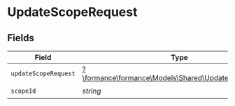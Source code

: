 # UpdateScopeRequest


## Fields

| Field                                                                                             | Type                                                                                              | Required                                                                                          | Description                                                                                       |
| ------------------------------------------------------------------------------------------------- | ------------------------------------------------------------------------------------------------- | ------------------------------------------------------------------------------------------------- | ------------------------------------------------------------------------------------------------- |
| `updateScopeRequest`                                                                              | [?\formance\formance\Models\Shared\UpdateScopeRequest](../../Models/Shared/UpdateScopeRequest.md) | :heavy_minus_sign:                                                                                | N/A                                                                                               |
| `scopeId`                                                                                         | *string*                                                                                          | :heavy_check_mark:                                                                                | Scope ID                                                                                          |